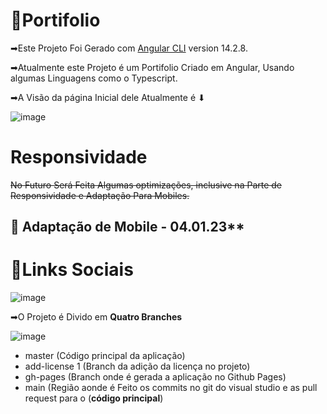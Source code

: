 # 👤Portifolio

➡Este Projeto Foi Gerado com [Angular CLI](https://github.com/angular/angular-cli) version 14.2.8.

➡Atualmente este Projeto é um Portifolio Criado em Angular, Usando algumas Linguagens como o Typescript.

➡A Visão da página Inicial dele Atualmente é ⬇

![image](https://user-images.githubusercontent.com/102838847/210244476-45a6f14e-e093-41e9-b76f-765ba2c008e9.png)

# Responsividade

~~No Futuro Será Feita Algumas optimizações, inclusive na Parte de Responsividade e Adaptação Para Mobiles.~~

## 📱 Adaptação de Mobile - 04.01.23**


# 👥Links Sociais

![image](https://user-images.githubusercontent.com/102838847/210245150-d145626b-b268-4527-a1a9-378fddb83ff3.png)



➡O Projeto é Divido em **Quatro Branches**

![image](https://user-images.githubusercontent.com/102838847/210605084-a460641e-b97c-44cd-be23-7fa249832d81.png)

- master (Código principal da aplicação)
- add-license 1 (Branch da adição da licença no projeto)
- gh-pages (Branch onde é gerada a aplicação no Github Pages)
- main (Região aonde é Feito os commits no git do visual studio e as pull request para o (**código principal**)

